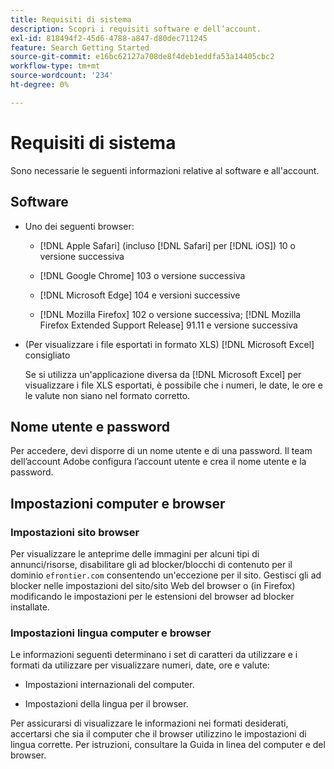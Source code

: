 ```yaml
---
title: Requisiti di sistema
description: Scopri i requisiti software e dell’account.
exl-id: 818494f2-45d6-4788-a847-d80dec711245
feature: Search Getting Started
source-git-commit: e16bc62127a708de8f4deb1eddfa53a14405cbc2
workflow-type: tm+mt
source-wordcount: '234'
ht-degree: 0%

---
```


# Requisiti di sistema

Sono necessarie le seguenti informazioni relative al software e all&#39;account.

## Software

* Uno dei seguenti browser:

   * [!DNL Apple Safari] (incluso [!DNL Safari] per [!DNL iOS]) 10 o versione successiva

   * [!DNL Google Chrome] 103 o versione successiva

   * [!DNL Microsoft Edge] 104 e versioni successive

   * [!DNL Mozilla Firefox] 102 o versione successiva; [!DNL Mozilla Firefox Extended Support Release] 91.11 e versione successiva

* (Per visualizzare i file esportati in formato XLS) [!DNL Microsoft Excel] consigliato

  Se si utilizza un&#39;applicazione diversa da [!DNL Microsoft Excel] per visualizzare i file XLS esportati, è possibile che i numeri, le date, le ore e le valute non siano nel formato corretto.

## Nome utente e password

Per accedere, devi disporre di un nome utente e di una password. Il team dell’account Adobe configura l’account utente e crea il nome utente e la password.

## Impostazioni computer e browser

### Impostazioni sito browser

Per visualizzare le anteprime delle immagini per alcuni tipi di annunci/risorse, disabilitare gli ad blocker/blocchi di contenuto per il dominio `efrontier.com` consentendo un&#39;eccezione per il sito. Gestisci gli ad blocker nelle impostazioni del sito/sito Web del browser o (in Firefox) modificando le impostazioni per le estensioni del browser ad blocker installate.

### Impostazioni lingua computer e browser

Le informazioni seguenti determinano i set di caratteri da utilizzare e i formati da utilizzare per visualizzare numeri, date, ore e valute:

* Impostazioni internazionali del computer.

* Impostazioni della lingua per il browser.

Per assicurarsi di visualizzare le informazioni nei formati desiderati, accertarsi che sia il computer che il browser utilizzino le impostazioni di lingua corrette. Per istruzioni, consultare la Guida in linea del computer e del browser.
